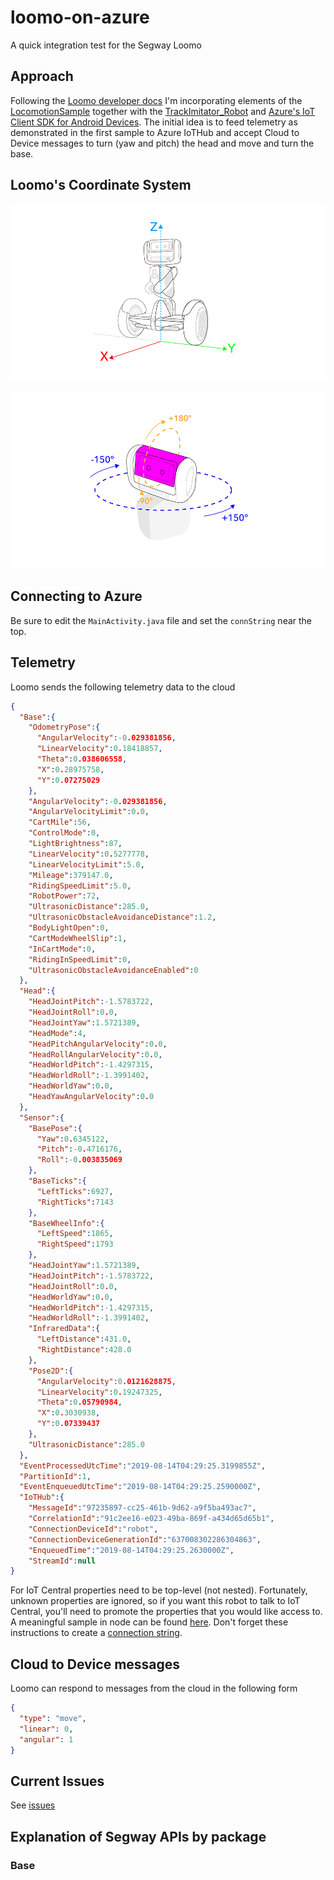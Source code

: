 # loomo-on-azure
A quick integration test for the Segway Loomo

## Approach

Following the [Loomo developer docs](https://developer.segwayrobotics.com/developer/documents/segway-robots-sdk.html) I'm incorporating elements of the [LocomotionSample](https://github.com/SegwayRoboticsSamples/LocomotionSample) together with the [TrackImitator_Robot](https://github.com/SegwayRoboticsSamples/TrackImitator_Robot) and [Azure's IoT Client SDK for Android Devices](https://github.com/Azure/azure-iot-sdk-java/blob/master/doc/java-devbox-setup.md#building-for-android-device). The initial idea is to feed telemetry as demonstrated in the first sample to Azure IoTHub and accept Cloud to Device messages to turn (yaw and pitch) the head and move and turn the base.

## Loomo's Coordinate System

![Reference Frame](docs/robot-reference-frame.jpg)

![Head Yaw Pitch Roll](docs/head-yaw-pitch-angle-range.jpg)

## Connecting to Azure

Be sure to edit the ```MainActivity.java``` file and set the ```connString``` near the top.

## Telemetry

Loomo sends the following telemetry data to the cloud

```json
{
  "Base":{
    "OdometryPose":{
      "AngularVelocity":-0.029381856,
      "LinearVelocity":0.18418857,
      "Theta":0.038606558,
      "X":0.28975758,
      "Y":0.07275029
    },
    "AngularVelocity":-0.029381856,
    "AngularVelocityLimit":0.0,
    "CartMile":56,
    "ControlMode":0,
    "LightBrightness":87,
    "LinearVelocity":0.5277778,
    "LinearVelocityLimit":5.0,
    "Mileage":379147.0,
    "RidingSpeedLimit":5.0,
    "RobotPower":72,
    "UltrasonicDistance":285.0,
    "UltrasonicObstacleAvoidanceDistance":1.2,
    "BodyLightOpen":0,
    "CartModeWheelSlip":1,
    "InCartMode":0,
    "RidingInSpeedLimit":0,
    "UltrasonicObstacleAvoidanceEnabled":0
  },
  "Head":{
    "HeadJointPitch":-1.5783722,
    "HeadJointRoll":0.0,
    "HeadJointYaw":1.5721389,
    "HeadMode":4,
    "HeadPitchAngularVelocity":0.0,
    "HeadRollAngularVelocity":0.0,
    "HeadWorldPitch":-1.4297315,
    "HeadWorldRoll":-1.3991402,
    "HeadWorldYaw":0.0,
    "HeadYawAngularVelocity":0.0
  },
  "Sensor":{
    "BasePose":{
      "Yaw":0.6345122,
      "Pitch":-0.4716176,
      "Roll":-0.003835069
    },
    "BaseTicks":{
      "LeftTicks":6927,
      "RightTicks":7143
    },
    "BaseWheelInfo":{
      "LeftSpeed":1865,
      "RightSpeed":1793
    },
    "HeadJointYaw":1.5721389,
    "HeadJointPitch":-1.5783722,
    "HeadJointRoll":0.0,
    "HeadWorldYaw":0.0,
    "HeadWorldPitch":-1.4297315,
    "HeadWorldRoll":-1.3991402,
    "InfraredData":{
      "LeftDistance":431.0,
      "RightDistance":428.0
    },
    "Pose2D":{
      "AngularVelocity":0.0121628875,
      "LinearVelocity":0.19247325,
      "Theta":0.05790984,
      "X":0.3030938,
      "Y":0.07339437
    },
    "UltrasonicDistance":285.0
  },
  "EventProcessedUtcTime":"2019-08-14T04:29:25.3199855Z",
  "PartitionId":1,
  "EventEnqueuedUtcTime":"2019-08-14T04:29:25.2590000Z",
  "IoTHub":{
    "MessageId":"97235897-cc25-461b-9d62-a9f5ba493ac7",
    "CorrelationId":"91c2ee16-e023-49ba-869f-a434d65d65b1",
    "ConnectionDeviceId":"robot",
    "ConnectionDeviceGenerationId":"637008302286304863",
    "EnqueuedTime":"2019-08-14T04:29:25.2630000Z",
    "StreamId":null
}
```

For IoT Central properties need to be top-level (not nested). Fortunately, unknown properties are ignored, so if you want this robot to talk to IoT Central, you'll need to promote the properties that you would like access to. A meaningful sample in node can be found [here](https://docs.microsoft.com/en-us/azure/iot-central/howto-connect-nodejs#add-a-real-device). Don't forget these instructions to create a [connection string](https://docs.microsoft.com/en-us/azure/iot-central/tutorial-add-device#generate-the-connection-string).

## Cloud to Device messages

Loomo can respond to messages from the cloud in the following form

```json
{
  "type": "move", 
  "linear": 0, 
  "angular": 1
}
```

## Current Issues

See [issues](https://github.com/seank-com/loomo-on-azure/issues)

## Explanation of Segway APIs by package

### Base

